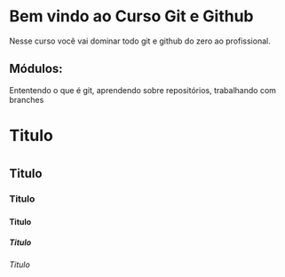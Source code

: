 # Bem vindo ao Curso Git e Github
Nesse curso você vai dominar todo git e github do zero ao profissional.

## Módulos:
Ententendo o que é git, aprendendo sobre repositórios, trabalhando com branches

# Titulo <h1>
## Titulo <g2>
### Titulo <h3>
#### Titulo <h4>
##### Titulo <h5>
###### Titulo <h6>
